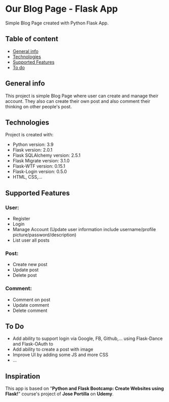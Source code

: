 # Our Blog Page - Flask App
Simple Blog Page created with Python Flask App.
## Table of content
* [General info](#general-info)
* [Technologies](#technologies)
* [Supported Features](#supported-features)
* [To do](#to-do)

## General info
This project is simple Blog Page where user can create and manage their account. They also can create their own post and also comment their thinking on other people's post.

## Technologies
Project is created with:
* Python version: 3.9
* Flask version: 2.0.1 
* Flask SQLAlchemy version: 2.5.1
* Flask Migrate version: 3.1.0
* Flask-WTF version: 0.15.1
* Flask-Login version: 0.5.0 
* HTML, CSS,...

## Supported Features
### User:
* Register
* Login
* Manage Account (Update user information include username/profile picture/password/description)
* List user all posts
### Post:
* Create new post
* Update post
* Delete post
### Comment:
* Comment on post
* Update comment
* Delete comment

## To Do
* Add ability to support login via Google, FB, Github,... using Flask-Dance and Flask-OAuth to 
* Add ability to create a post with image
* Improve UI by adding some JS and more CSS
* ...

## Inspiration
This app is based on "**Python and Flask Bootcamp: Create Websites using Flask!**" course's project of **Jose Portilla** on **Udemy**. 
